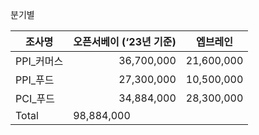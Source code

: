 분기별


| <span style="font-family:.AppleSDGothicNeoI-Regular;">조사명</span> | <span style="font-family:.AppleSDGothicNeoI-Regular;">오픈서베이</span> (‘23<span style="font-family:.AppleSDGothicNeoI-Regular;">년</span> <span style="font-family:.AppleSDGothicNeoI-Regular;">기준</span>) | <span style="font-family:.AppleSDGothicNeoI-Regular;">엡브레인</span> |
| -- | -- | -- |
| PPI_<span style="font-family:.AppleSDGothicNeoI-Regular;">커머스</span> | <p style="text-align:right;margin:0">36,700,000</p> | 21,600,000 |
| PPI_<span style="font-family:.AppleSDGothicNeoI-Regular;">푸드</span> | <p style="text-align:right;margin:0">27,300,000</p> | 10,500,000 |
| PCI_<span style="font-family:.AppleSDGothicNeoI-Regular;">푸드</span> | <p style="text-align:right;margin:0">34,884,000</p> | 28,300,000 |
| Total | 98,884,000 |  |